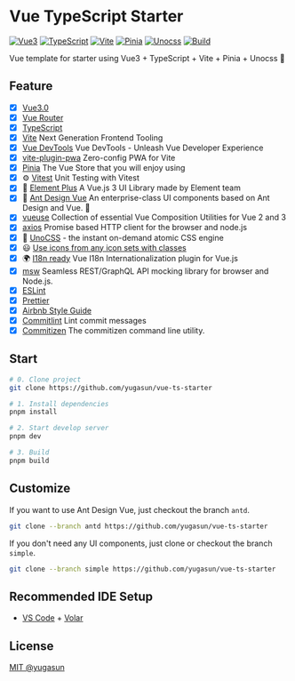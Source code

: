 # Vue TypeScript Starter

[![Vue3](https://img.shields.io/badge/Framework-Vue3-42b883)](https://vuejs.org/)
[![TypeScript](https://img.shields.io/badge/Language-TypeScript-blue)](https://www.typescriptlang.org/)
[![Vite](https://img.shields.io/badge/Develop-Vite-747bff)](https://vitejs.dev)
[![Pinia](https://img.shields.io/badge/Store-Pinia-f7d336)](https://pinia.vuejs.org)
[![Unocss](https://img.shields.io/badge/CSS-Unocss-858585)](https://uno.antfu.me/)
[![Build](https://github.com/yugasun/vue-template/actions/workflows/deploy.yml/badge.svg?branch=main)](https://github.com/yugasun/vue-template/actions/workflows/deploy.yml)

Vue template for starter using Vue3 + TypeScript + Vite + Pinia + Unocss 🚀

## Feature

- [x] [Vue3.0](https://vuejs.org/)
- [x] [Vue Router](https://github.com/vuejs/router)
- [x] [TypeScript](https://www.typescriptlang.org/)
- [x] [Vite](https://vitejs.dev/) Next Generation Frontend Tooling
- [x] [Vue DevTools](https://devtools-next.vuejs.org) Vue DevTools - Unleash Vue Developer Experience
- [x] [vite-plugin-pwa](https://github.com/antfu/vite-plugin-pwa) Zero-config PWA for Vite
- [x] [Pinia](https://pinia.vuejs.org/) The Vue Store that you will enjoy using
- [x] ⚙️ [Vitest](https://github.com/vitest-dev/vitest) Unit Testing with Vitest
- [x] 🎉 [Element Plus](https://github.com/element-plus/element-plus) A Vue.js 3 UI Library made by Element team
- [x] 🌈 [Ant Design Vue](https://github.com/vueComponent/ant-design-vue) An enterprise-class UI components based on Ant Design and Vue. 🐜
- [x] [vueuse](https://github.com/vueuse/vueuse) Collection of essential Vue Composition Utilities for Vue 2 and 3
- [x] [axios](https://github.com/axios/axios) Promise based HTTP client for the browser and node.js
- [x] 🎨 [UnoCSS](https://github.com/antfu/unocss) - the instant on-demand atomic CSS engine
- [x] 😃 [Use icons from any icon sets with classes](https://github.com/antfu/unocss/tree/main/packages/preset-icons)
- [x] 🌍 [I18n ready](https://vue-i18n.intlify.dev/) Vue I18n Internationalization plugin for Vue.js
- [x] [msw](https://mswjs.io/docs/) Seamless REST/GraphQL API mocking library for browser and Node.js.
- [x] [ESLint](https://eslint.org/)
- [x] [Prettier](https://prettier.io/)
- [x] [Airbnb Style Guide](https://github.com/airbnb/javascript)
- [x] [Commitlint](https://github.com/conventional-changelog/commitlint) Lint commit messages
- [x] [Commitizen](https://github.com/commitizen/cz-cli) The commitizen command line utility.

## Start

```bash
# 0. Clone project
git clone https://github.com/yugasun/vue-ts-starter

# 1. Install dependencies
pnpm install

# 2. Start develop server
pnpm dev

# 3. Build
pnpm build
```

## Customize

If you want to use Ant Design Vue, just checkout the branch `antd`.

```bash
git clone --branch antd https://github.com/yugasun/vue-ts-starter
```

If you don't need any UI components, just clone or checkout the branch `simple`.

```bash
git clone --branch simple https://github.com/yugasun/vue-ts-starter
```

## Recommended IDE Setup

- [VS Code](https://code.visualstudio.com/) + [Volar](https://marketplace.visualstudio.com/items?itemName=Vue.volar)

## License

[MIT @yugasun](./LICENSE)
